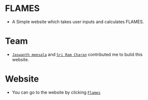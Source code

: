 # FLAMES
- A Simple website which takes user inputs and calculates FLAMES.<br>
# Team
- [`Jaswanth meesala`](https://github.com/jaswanthmeesala) and [`Sri Ram Charan`](https://https://github.com/sriramcharanmarri) contributed me to bulid this website.
# Website
- You can go to the website by clicking [`Flames`](https://flames.rf.gd/)
